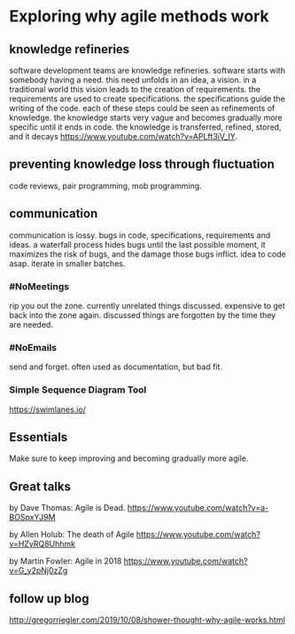 # Exploring why agile methods work

## knowledge refineries
software development teams are knowledge refineries.
software starts with somebody having a need.
this need unfolds in an idea, a vision.
in a traditional world this vision leads to the creation of requirements.
the requirements are used to create specifications.
the specifications guide the writing of the code.
each of these steps could be seen as refinements of knowledge.
the knowledge starts very vague and becomes gradually more specific until it ends in code.
the knowledge is transferred, refined, stored, and it decays
https://www.youtube.com/watch?v=APLft3iV_IY.

## preventing knowledge loss through fluctuation
code reviews, pair programming, mob programming.

## communication
communication is lossy.
bugs in code, specifications, requirements and ideas.
a waterfall process hides bugs until the last possible moment, it maximizes the risk of bugs, and the damage those bugs inflict.
idea to code asap.
iterate in smaller batches.

### #NoMeetings
rip you out the zone.
currently unrelated things discussed.
expensive to get back into the zone again.
discussed things are forgotten by the time they are needed.

### #NoEmails
send and forget.
often used as documentation, but bad fit.

### Simple Sequence Diagram Tool
https://swimlanes.io/

## Essentials
Make sure to keep improving and becoming gradually more agile.

## Great talks
by Dave Thomas: Agile is Dead.
https://www.youtube.com/watch?v=a-BOSpxYJ9M

by Allen Holub: The death of Agile
https://www.youtube.com/watch?v=HZyRQ8Uhhmk

by Martin Fowler: Agile in 2018
https://www.youtube.com/watch?v=G_y2pNj0zZg

## follow up blog
http://gregorriegler.com/2019/10/08/shower-thought-why-agile-works.html
